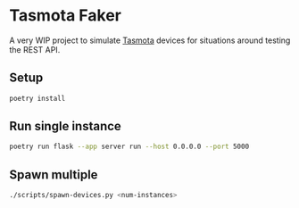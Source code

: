 # Tasmota Faker

A very WIP project to simulate [Tasmota][0] devices for situations around testing the REST API.

## Setup

```bash
poetry install
```

## Run single instance

```bash
poetry run flask --app server run --host 0.0.0.0 --port 5000
 ```

 ## Spawn multiple

 ```bash
 ./scripts/spawn-devices.py <num-instances>
```

[0]: https://github.com/arendst/Tasmota
